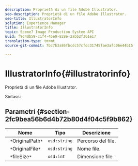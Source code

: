 ```yaml
---
description: Proprietà di un file Adobe Illustrator.
seo-description: Proprietà di un file Adobe Illustrator.
seo-title: IllustratorInfo
solution: Experience Manager
title: IllustratorInfo
topic: Scene7 Image Production System API
uuid: f9c4db59-c1f4-46e9-828e-2abb2f361e17
translation-type: tm+mt
source-git-commit: 7bc7b3a86fbcdc57cfdc31745fae3afc06e44b15

---
```



# IllustratorInfo{#illustratorinfo}

Proprietà di un file Adobe Illustrator.

Sintassi

## Parametri {#section-2fc9bea56b6d4b72b80d4f04c5f9b862}

| Nome | Tipo | Descrizione |
|---|---|---|
| ` *`OriginalPath`*` | `xsd:string` | Percorso del file. |
| ` *`OriginalFile`*` | `xsd:string` | Nome file. |
| ` *`fileSize`*` | `xsd:int` | Dimensione file. |

